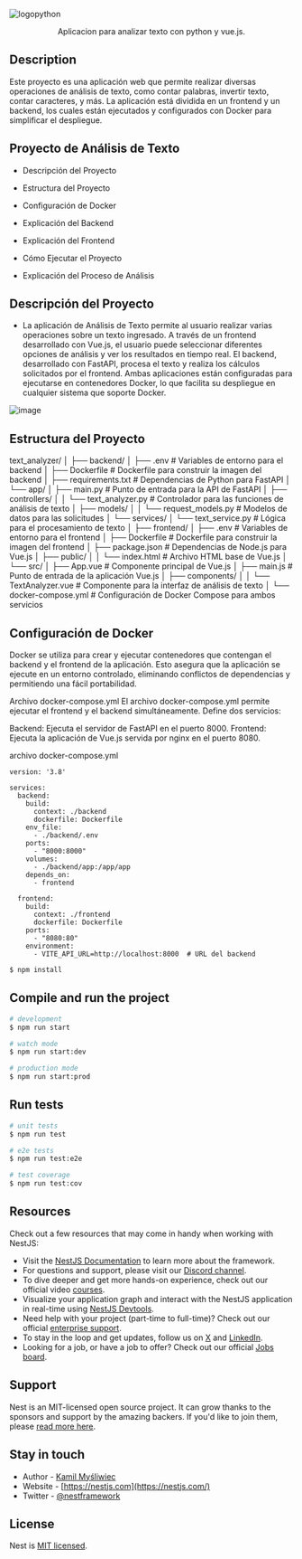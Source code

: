 ![logopython](https://github.com/user-attachments/assets/30173a6c-2700-4567-8190-27e24c27f8ee)

  <p align="center">Aplicacion para analizar texto con python y vue.js.</p>
    <p align="center">

## Description

Este proyecto es una aplicación web que permite realizar diversas operaciones de análisis de texto, como contar palabras, invertir texto, contar caracteres, y más. La aplicación está dividida en un frontend y un backend, los cuales están ejecutados y configurados con Docker para simplificar el despliegue.

## Proyecto de Análisis de Texto

- Descripción del Proyecto

- Estructura del Proyecto

- Configuración de Docker

- Explicación del Backend

- Explicación del Frontend

- Cómo Ejecutar el Proyecto

- Explicación del Proceso de Análisis


## Descripción del Proyecto

- La aplicación de Análisis de Texto permite al usuario realizar varias operaciones sobre un texto ingresado. A través de un frontend desarrollado con Vue.js, el usuario puede seleccionar diferentes opciones de análisis y ver los resultados en tiempo real. El backend, desarrollado con FastAPI, procesa el texto y realiza los cálculos solicitados por el frontend. Ambas aplicaciones están configuradas para ejecutarse en contenedores Docker, lo que facilita su despliegue en cualquier sistema que soporte Docker.

![image](https://github.com/user-attachments/assets/ed042e8b-c4b9-4898-88e0-018d7a34512b)

## Estructura del Proyecto

text_analyzer/
│
├── backend/
│   ├── .env                        # Variables de entorno para el backend
│   ├── Dockerfile                  # Dockerfile para construir la imagen del backend
│   ├── requirements.txt            # Dependencias de Python para FastAPI
│   └── app/
│       ├── main.py                 # Punto de entrada para la API de FastAPI
│       ├── controllers/
│       │   └── text_analyzer.py    # Controlador para las funciones de análisis de texto
│       ├── models/
│       │   └── request_models.py   # Modelos de datos para las solicitudes
│       └── services/
│           └── text_service.py     # Lógica para el procesamiento de texto
│
├── frontend/
│   ├── .env                        # Variables de entorno para el frontend
│   ├── Dockerfile                  # Dockerfile para construir la imagen del frontend
│   ├── package.json                # Dependencias de Node.js para Vue.js
│   ├── public/
│   │   └── index.html              # Archivo HTML base de Vue.js
│   └── src/
│       ├── App.vue                 # Componente principal de Vue.js
│       ├── main.js                 # Punto de entrada de la aplicación Vue.js
│       ├── components/
│       │   └── TextAnalyzer.vue    # Componente para la interfaz de análisis de texto
│
└── docker-compose.yml              # Configuración de Docker Compose para ambos servicios

## Configuración de Docker

Docker se utiliza para crear y ejecutar contenedores que contengan el backend y el frontend de la aplicación. Esto asegura que la aplicación se ejecute en un entorno controlado, eliminando conflictos de dependencias y permitiendo una fácil portabilidad.

Archivo docker-compose.yml
El archivo docker-compose.yml permite ejecutar el frontend y el backend simultáneamente. Define dos servicios:

Backend: Ejecuta el servidor de FastAPI en el puerto 8000.
Frontend: Ejecuta la aplicación de Vue.js servida por nginx en el puerto 8080.

archivo docker-compose.yml
```
version: '3.8'

services:
  backend:
    build:
      context: ./backend
      dockerfile: Dockerfile
    env_file:
      - ./backend/.env
    ports:
      - "8000:8000"
    volumes:
      - ./backend/app:/app/app
    depends_on:
      - frontend

  frontend:
    build:
      context: ./frontend
      dockerfile: Dockerfile
    ports:
      - "8080:80"
    environment:
      - VITE_API_URL=http://localhost:8000  # URL del backend
```


```bash
$ npm install
```

## Compile and run the project

```bash
# development
$ npm run start

# watch mode
$ npm run start:dev

# production mode
$ npm run start:prod
```

## Run tests

```bash
# unit tests
$ npm run test

# e2e tests
$ npm run test:e2e

# test coverage
$ npm run test:cov
```

## Resources

Check out a few resources that may come in handy when working with NestJS:

- Visit the [NestJS Documentation](https://docs.nestjs.com) to learn more about the framework.
- For questions and support, please visit our [Discord channel](https://discord.gg/G7Qnnhy).
- To dive deeper and get more hands-on experience, check out our official video [courses](https://courses.nestjs.com/).
- Visualize your application graph and interact with the NestJS application in real-time using [NestJS Devtools](https://devtools.nestjs.com).
- Need help with your project (part-time to full-time)? Check out our official [enterprise support](https://enterprise.nestjs.com).
- To stay in the loop and get updates, follow us on [X](https://x.com/nestframework) and [LinkedIn](https://linkedin.com/company/nestjs).
- Looking for a job, or have a job to offer? Check out our official [Jobs board](https://jobs.nestjs.com).

## Support

Nest is an MIT-licensed open source project. It can grow thanks to the sponsors and support by the amazing backers. If you'd like to join them, please [read more here](https://docs.nestjs.com/support).

## Stay in touch

- Author - [Kamil Myśliwiec](https://twitter.com/kammysliwiec)
- Website - [https://nestjs.com](https://nestjs.com/)
- Twitter - [@nestframework](https://twitter.com/nestframework)

## License

Nest is [MIT licensed](https://github.com/nestjs/nest/blob/master/LICENSE).
